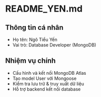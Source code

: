 # README_YEN.md

## Thông tin cá nhân
- Họ tên: Ngô Tiểu Yến
- Vai trò: Database Developer (MongoDB)

## Nhiệm vụ chính
- Cấu hình và kết nối MongoDB Atlas
- Tạo model User với Mongoose
- Kiểm tra lưu trữ & truy xuất dữ liệu
- Hỗ trợ backend kết nối database

